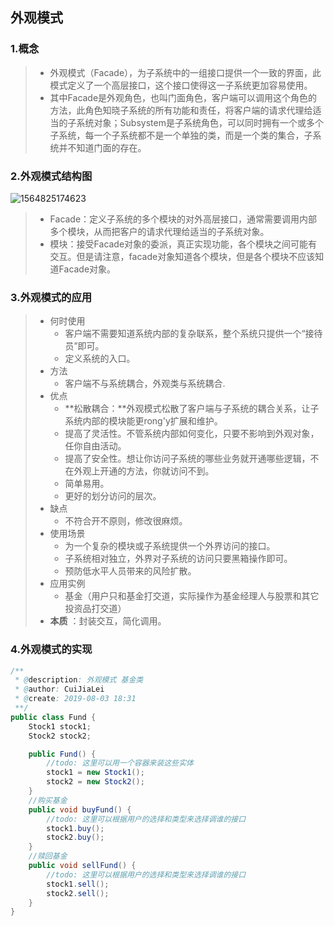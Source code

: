 ## 外观模式

### 1.概念

> - 外观模式（Facade），为子系统中的一组接口提供一个一致的界面，此模式定义了一个高层接口，这个接口使得这一子系统更加容易使用。
> - 其中Facade是外观角色，也叫门面角色，客户端可以调用这个角色的方法，此角色知晓子系统的所有功能和责任，将客户端的请求代理给适当的子系统对象；Subsystem是子系统角色，可以同时拥有一个或多个子系统，每一个子系统都不是一个单独的类，而是一个类的集合，子系统并不知道门面的存在。

### 2.外观模式结构图

![1564825174623](\1564832711892.png)

> - Facade：定义子系统的多个模块的对外高层接口，通常需要调用内部多个模块，从而把客户的请求代理给适当的子系统对象。
> - 模块：接受Facade对象的委派，真正实现功能，各个模块之间可能有交互。但是请注意，facade对象知道各个模块，但是各个模块不应该知道Facade对象。

### 3.外观模式的应用

> - 何时使用
>   - 客户端不需要知道系统内部的复杂联系，整个系统只提供一个“接待员”即可。
>   - 定义系统的入口。
> - 方法
>   - 客户端不与系统耦合，外观类与系统耦合.
> - 优点
>   - **松散耦合：**外观模式松散了客户端与子系统的耦合关系，让子系统内部的模块能更rong'y扩展和维护。
>   - 提高了灵活性。不管系统内部如何变化，只要不影响到外观对象，任你自由活动。
>   - 提高了安全性。想让你访问子系统的哪些业务就开通哪些逻辑，不在外观上开通的方法，你就访问不到。
>   - 简单易用。
>   - 更好的划分访问的层次。
> - 缺点
>   - 不符合开不原则，修改很麻烦。
> - 使用场景
>   - 为一个复杂的模块或子系统提供一个外界访问的接口。
>   - 子系统相对独立，外界对子系统的访问只要黑箱操作即可。
>   - 预防低水平人员带来的风险扩散。
> - 应用实例
>   - 基金（用户只和基金打交道，实际操作为基金经理人与股票和其它投资品打交道）
> - **本质** ：封装交互，简化调用。

### 4.外观模式的实现

```java
/**
 * @description: 外观模式 基金类
 * @author: CuiJiaLei
 * @create: 2019-08-03 18:31
 **/
public class Fund {
    Stock1 stock1;
    Stock2 stock2;

    public Fund() {
        //todo: 这里可以用一个容器来装这些实体
        stock1 = new Stock1();
        stock2 = new Stock2();
    }
    //购买基金
    public void buyFund() {
        //todo: 这里可以根据用户的选择和类型来选择调谁的接口
        stock1.buy();
        stock2.buy();
    }
    //赎回基金
    public void sellFund() {
        //todo: 这里可以根据用户的选择和类型来选择调谁的接口
        stock1.sell();
        stock2.sell();
    }
}

```

